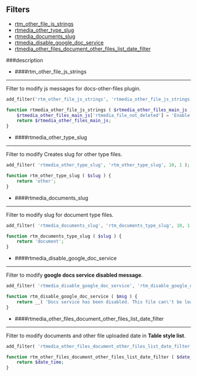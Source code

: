## Filters

* [rtm_other_file_js_strings](#rtm_other_file_js_strings)
* [rtmedia_other_type_slug](#rtmedia_other_type_slug)
* [rtmedia_documents_slug](#rtmedia_documents_slug)
* [rtmedia_disable_google_doc_service](#rtmedia_disable_google_doc_service)
* [rtmedia_other_files_document_other_files_list_date_filter](#rtmedia_other_files_document_other_files_list_date_filter)

###description

* ####rtm_other_file_js_strings <a name="rtm_other_file_js_strings"></a>
***
Filter to modify js messages for docs-other-files plugin.
```php
add_filter('rtm_other_file_js_strings', 'rtmedia_other_file_js_strings' );

function rtmedia_other_file_js_strings ( $rtmedia_other_files_main_js ) {
	$rtmedia_other_files_main_js['rtmedia_file_not_deleted'] = 'Enable to delete document.';
	return $rtmedia_other_files_main_js;
}
```

* ####rtmedia_other_type_slug <a name="rtmedia_other_type_slug"></a>
***
Filter to modify Creates slug for other type files.
```php
add_filter( 'rtmedia_other_type_slug', 'rtm_other_type_slug', 10, 1 );

function rtm_other_type_slug ( $slug ) {
	return 'other';
}
```

* ####rtmedia_documents_slug <a name="rtmedia_documents_slug"></a>
***
Filter to modify slug for document type files.
```php
add_filter( 'rtmedia_documents_slug', 'rtm_documents_type_slug', 10, 1 );

function rtm_documents_type_slug ( $slug ) {
	return 'document';
}
```

* ####rtmedia_disable_google_doc_service <a name="rtmedia_disable_google_doc_service"></a>
***
Filter to modify **google docs service disabled message**.
```php
add_filter( 'rtmedia_disable_google_doc_service', 'rtm_disable_google_doc_service', 10, 1 );

function rtm_disable_google_doc_service ( $msg ) {
	return __( 'Docs service has been disabled. This file can\'t be loaded.', 'rtmedia' ) ;
}
```

* ####rtmedia_other_files_document_other_files_list_date_filter <a name="rtmedia_other_files_document_other_files_list_date_filter"></a>
***
Filter to modify documents and other file uploaded date in **Table style list**.
```php
add_filter( 'rtmedia_other_files_document_other_files_list_date_filter', 'rtm_other_files_document_other_files_list_date_filter', 10, 1 );

function rtm_other_files_document_other_files_list_date_filter ( $date_time ) {
	return $date_time;
}
```
